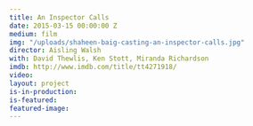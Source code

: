 ```yaml
---
title: An Inspector Calls
date: 2015-03-15 00:00:00 Z
medium: film
img: "/uploads/shaheen-baig-casting-an-inspector-calls.jpg"
director: Aisling Walsh
with: David Thewlis, Ken Stott, Miranda Richardson
imdb: http://www.imdb.com/title/tt4271918/
video: 
layout: project
is-in-production: 
is-featured: 
featured-image: 
---
```


